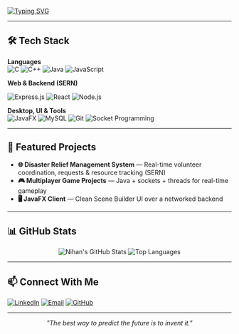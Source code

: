 <!-- Typing SVG Animation -->
[![Typing SVG](https://readme-typing-svg.demolab.com?font=Fira+Code&size=26&pause=1000&color=00BFFF&center=true&vCenter=true&width=900&lines=Hi+there%2C+I'm+Nihan+👋;Full+Stack+Developer+%7C+SERN+Stack;JavaFX+%7C+C%2FC%2B%2B;Always+Learning+and+Building+🚀)](https://git.io/typing-svg)



---

## 🛠 Tech Stack
**Languages**  
![C](https://img.shields.io/badge/C-A8B9CC?style=flat&logo=c&logoColor=000)
![C++](https://img.shields.io/badge/C%2B%2B-00599C?style=flat&logo=c%2B%2B&logoColor=white)
![Java](https://img.shields.io/badge/Java-ED8B00?style=flat&logo=openjdk&logoColor=white)
![JavaScript](https://img.shields.io/badge/JavaScript-F7DF1E?style=flat&logo=javascript&logoColor=000)

**Web & Backend (SERN)**  

![Express.js](https://img.shields.io/badge/Express.js-404D59?style=flat)
![React](https://img.shields.io/badge/React-20232A?style=flat&logo=react&logoColor=61DAFB)
![Node.js](https://img.shields.io/badge/Node.js-339933?style=flat&logo=node.js&logoColor=white)

**Desktop, UI & Tools**  
![JavaFX](https://img.shields.io/badge/JavaFX-FF6F00?style=flat&logo=java&logoColor=white)
![MySQL](https://img.shields.io/badge/MySQL-005C84?style=flat&logo=mysql&logoColor=white)
![Git](https://img.shields.io/badge/Git-F05032?style=flat&logo=git&logoColor=white)
![Socket Programming](https://img.shields.io/badge/Networking-Sockets-0A66C2?style=flat)

---

## 📌 Featured Projects
- **🌐 Disaster Relief Management System** — Real-time volunteer coordination, requests & resource tracking (SERN)  
- **🎮 Multiplayer Game Projects** — Java + sockets + threads for real-time gameplay  
- **🖥 JavaFX Client** — Clean Scene Builder UI over a networked backend

---

## 📊 GitHub Stats
<div align="center">

![Nihan's GitHub Stats](https://github-readme-stats.vercel.app/api?username=Nihan2609&show_icons=true&theme=tokyonight&hide_border=true)
![Top Languages](https://github-readme-stats.vercel.app/api/top-langs/?username=Nihan2609&layout=compact&theme=tokyonight&hide_border=true)
  
</div>

---

## 📫 Connect With Me
[![LinkedIn](https://img.shields.io/badge/-LinkedIn-0077B5?style=flat&logo=linkedin&logoColor=white)](https://www.linkedin.com/in/al-farhan-nihan-71a9a8271/)
[![Email](https://img.shields.io/badge/-Email-D14836?style=flat&logo=gmail&logoColor=white)](mailto:alnihan196@gmail.com)
[![GitHub](https://img.shields.io/badge/-GitHub-181717?style=flat&logo=github)](https://github.com/Nihan2609)

---

<p align="center"><i>"The best way to predict the future is to invent it."</i></p>
